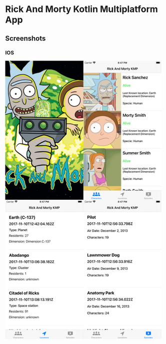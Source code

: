 # Rick And Morty Kotlin Multiplatform App


 ## Screenshots
 
 ### IOS

 <img width="250px" align="left" src="./screenshots/app_ios_1.png" />
 <img width="250px" align="left" src="./screenshots/app_ios_2.png" />
 <img width="250px" align="left" src="./screenshots/app_ios_3.png" />
 <img width="250px" src="./screenshots/app_ios_4.png" />
